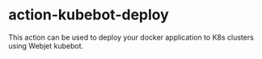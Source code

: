 # action-kubebot-deploy

This action can be used to deploy your docker application to K8s clusters using Webjet kubebot.